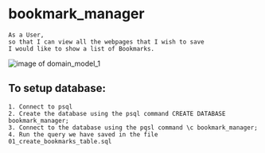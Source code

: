 # bookmark_manager
```
As a User,
so that I can view all the webpages that I wish to save
I would like to show a list of Bookmarks.
```

![image of domain_model_1](/images/domain_model_1.png)

## To setup database:

    1. Connect to psql
    2. Create the database using the psql command CREATE DATABASE bookmark_manager;
    3. Connect to the database using the pqsl command \c bookmark_manager;
    4. Run the query we have saved in the file 01_create_bookmarks_table.sql
